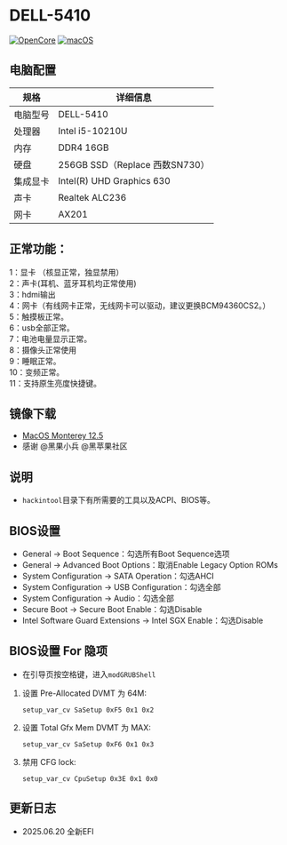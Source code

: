 # DELL-5410

[![OpenCore](https://img.shields.io/badge/OpenCore-0.9.9-lightblue.svg)](https://github.com/acidanthera/OpenCorePkg)
[![macOS](https://img.shields.io/badge/macOS-13.6.7-orange.svg)](https://www.apple.com/macos/ventura)

## 电脑配置

| 规格   | 详细信息                    |
|------|-------------------------|
| 电脑型号 | DELL-5410               |
| 处理器  | Intel i5-10210U         |
| 内存   | DDR4 16GB               |
| 硬盘   | 256GB SSD（Replace 西数SN730） |
| 集成显卡 | Intel(R) UHD Graphics 630 |
| 声卡   | Realtek ALC236          |
| 网卡   | AX201                   |


## 正常功能：
1：显卡 （核显正常，独显禁用）  
2：声卡(耳机、蓝牙耳机均正常使用)  
3：hdmi输出  
4：网卡（有线网卡正常，无线网卡可以驱动，建议更换BCM94360CS2。）  
5：触摸板正常。  
6：usb全部正常。  
7：电池电量显示正常。  
8：摄像头正常使用  
9：睡眠正常。  
10：变频正常。  
11：支持原生亮度快捷键。


## 镜像下载
- [MacOS Monterey 12.5](https://osx.cx/macos-monterey-12-5-21f79.html)
- 感谢 @黑果小兵 @黑苹果社区


## 说明
- `hackintool`目录下有所需要的工具以及ACPI、BIOS等。

## BIOS设置
* General -> Boot Sequence：勾选所有Boot Sequence选项
* General -> Advanced Boot Options：取消Enable Legacy Option ROMs
* System Configuration -> SATA Operation：勾选AHCI
* System Configuration -> USB Configuration：勾选全部
* System Configuration -> Audio：勾选全部
* Secure Boot -> Secure Boot Enable：勾选Disable
* Intel Software Guard Extensions -> Intel SGX Enable：勾选Disable


## BIOS设置 For 隐项
* 在引导页按空格键，进入`modGRUBShell`
1. 设置 Pre-Allocated DVMT 为 64M:

   ```
   setup_var_cv SaSetup 0xF5 0x1 0x2
   ```
  
2. 设置 Total Gfx Mem DVMT 为 MAX:

   ```
   setup_var_cv SaSetup 0xF6 0x1 0x3
   ```
3. 禁用 CFG lock:

   ```
   setup_var_cv CpuSetup 0x3E 0x1 0x0
   ```


## 更新日志
- 2025.06.20 全新EFI
